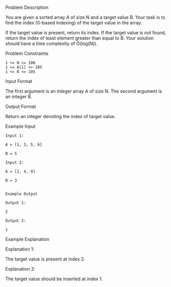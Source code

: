 Problem Description

You are given a sorted array A of size N and a target value B.
Your task is to find the index (0-based indexing) of the target value in the array.

If the target value is present, return its index.
If the target value is not found, return the index of least element greater than equal to B.
Your solution should have a time complexity of O(log(N)).


Problem Constraints
    
    1 <= N <= 106
    1 <= A[i] <= 105
    1 <= B <= 105



Input Format

The first argument is an integer array A of size N.
The second argument is an integer B.



Output Format

Return an integer denoting the index of target value.



Example Input
    
    Input 1:
    
    A = [1, 3, 5, 6]

    B = 5 
    
    Input 2:
    
    A = [1, 4, 9]
    
    B = 3
    
    
    Example Output
    
    Output 1:
    
    2 
    
    Output 2:
    
    1


Example Explanation

Explanation 1:

The target value is present at index 2. 

Explanation 2:

The target value should be inserted at index 1.

